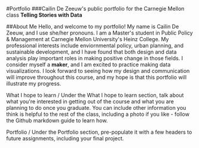 #Portfolio
###Cailin De Zeeuw's public portfolio for the Carnegie Mellon class **Telling Stories with Data**

##About Me
Hello, and welcome to my portfolio! My name is Cailin De Zeeuw, and I use she/her pronouns. I am a Master's student in Public Policy & Management at Carnegie Mellon University's Heinz College. My professional interests include enviornmental policy, urban planning, and sustainable development, and I have found that both design and data analysis play important roles in making positive change in those fields. I consider myself a **maker**, and I am excited to practice making data visualizations. I look forward to seeing how my design and communication will improve throughout this course, and my hope is that this portfolio will illustrate my progress. 


What I hope to learn / 
Under the What I hope to learn section, talk about what you're interested in getting out of the course and what you are planning to do once you graduate.  You can include other information you think is helpful to the rest of the class, including a photo if you like - follow the Github markdown guide to learn how.

Portfolio /
Under the Portfolio section, pre-populate it with a few headers to future assignments, including your final project.   
